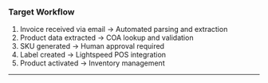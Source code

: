 ### Target Workflow
1. Invoice received via email → Automated parsing and extraction
2. Product data extracted → COA lookup and validation
3. SKU generated → Human approval required
4. Label created → Lightspeed POS integration
5. Product activated → Inventory management

---
